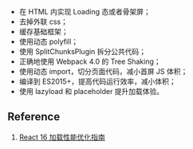 - 在 HTML 内实现 Loading 态或者骨架屏；
- 去掉外联 css；
- 缓存基础框架；
- 使用动态 polyfill；
- 使用 SplitChunksPlugin 拆分公共代码；
- 正确地使用 Webpack 4.0 的 Tree Shaking；
- 使用动态 import，切分页面代码，减小首屏 JS 体积；
- 编译到 ES2015+，提高代码运行效率，减小体积；
- 使用 lazyload 和 placeholder 提升加载体验。

## Reference

1. [React 16 加载性能优化指南](https://zhuanlan.zhihu.com/p/37148975)